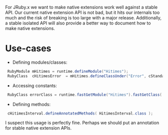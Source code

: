 For JRuby.x we want to make native extensions work well against a stable API.  Our current native extension API is not bad, but it hits our internals too much and the risk of breaking is too large with a major release.  Additionally, a stable isolated API will also provide a better way to document how to make native extensions.

# Use-cases

* Defining modules/classes:

```java
 RubyModule mHitimes = runtime.defineModule("Hitimes");
 RubyClass  cHitimesError  = mHitimes.defineClassUnder("Error", cStandardError, cStandardError.getAllocator());
```

* Accessing constants:

```java
 RubyClass errorClass = runtime.fastGetModule("Hitimes").fastGetClass( "Error" );
```


* Defining methods:

```java
 cHitimesInterval.defineAnnotatedMethods( HitimesInterval.class );
```

I suspect this usage is perfectly fine.  Perhaps we should put an annotation for stable native extension APIs.


